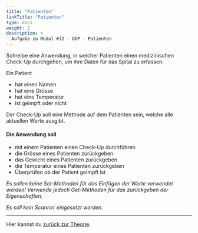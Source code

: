 ```yaml
---
title: "Patienten"
linkTitle: "Patienten"
type: docs
weight: 2
description: >
  Aufgabe zu Modul #J2 - OOP - Patienten
---
```


Schreibe eine Anwendung, in welcher Patienten einen medizinischen Check-Up durchgehen,
um ihre Daten für das Spital zu erfassen.

Ein Patient

- hat einen Namen
- hat eine Grösse
- hat eine Temperatur
- ist geimpft oder nicht

Der Check-Up soll eine Methode auf dem Patienten sein, welche alle aktuellen Werte ausgibt.

#### Die Anwendung soll

- mit einem Patienten einen Check-Up durchführen
- die Grösse eines Patienten zurückgeben
- das Gewicht eines Patienten zurückgeben
- die Temperatur eines Patienten zurückgeben
- Überprüfen ob der Patient geimpft ist

_Es sollen keine Set-Methoden für das Einfügen der Werte verwendet werden! Verwende jedoch Get-Methoden für das zurückgeben der Eigenschaften._

_Es soll kein Scanner eingesetzt werden._

---

Hier kannst du [zurück zur Theorie](../../../../docs/02_java/04_java-oop).
